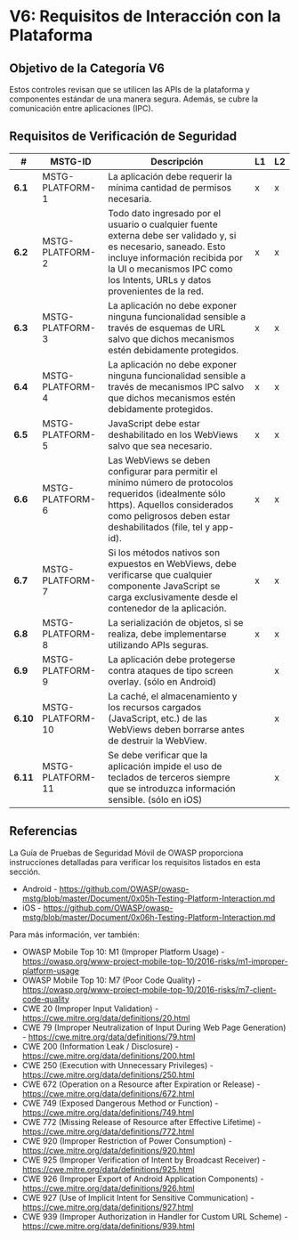 # V6: Requisitos de Interacción con la Plataforma

## Objetivo de la Categoría V6

Estos controles revisan que se utilicen las APIs de la plataforma y componentes estándar de una manera segura. Además, se cubre la comunicación entre aplicaciones (IPC).

## Requisitos de Verificación de Seguridad

| # | MSTG-ID | Descripción | L1 | L2 |
| -- | ---------- | ---------------------- | - | - |
| **6.1** | MSTG-PLATFORM-1 | La aplicación debe requerir la mínima cantidad de permisos necesaria. | x | x |
| **6.2** | MSTG-PLATFORM-2 | Todo dato ingresado por el usuario o cualquier fuente externa debe ser validado y, si es necesario, saneado. Esto incluye información recibida por la UI o mecanismos IPC como los Intents, URLs y datos provenientes de la red. | x | x |
| **6.3** | MSTG-PLATFORM-3 | La aplicación no debe exponer ninguna funcionalidad sensible a través de esquemas de URL salvo que dichos mecanismos estén debidamente protegidos. | x | x |
| **6.4** | MSTG-PLATFORM-4 | La aplicación no debe exponer ninguna funcionalidad sensible a través de mecanismos IPC salvo que dichos mecanismos estén debidamente protegidos. | x | x |
| **6.5** | MSTG-PLATFORM-5 | JavaScript debe estar deshabilitado en los WebViews salvo que sea necesario. | x | x |
| **6.6** | MSTG-PLATFORM-6 | Las WebViews se deben configurar para permitir el mínimo número de protocolos requeridos (idealmente sólo https). Aquellos considerados como peligrosos deben estar deshabilitados (file, tel y app-id). | x | x |
| **6.7** | MSTG-PLATFORM-7 | Si los métodos nativos son expuestos en WebViews, debe verificarse que cualquier componente JavaScript se carga exclusivamente desde el contenedor de la aplicación. | x | x |
| **6.8** | MSTG-PLATFORM-8 | La serialización de objetos, si se realiza, debe implementarse utilizando APIs seguras. | x | x |
| **6.9** | MSTG-PLATFORM-9 | La aplicación debe protegerse contra ataques de tipo screen overlay. (sólo en Android) |  | x |
| **6.10** | MSTG-PLATFORM-10 | La caché, el almacenamiento y los recursos cargados (JavaScript, etc.) de las WebViews deben borrarse antes de destruir la WebView. |  | x |
| **6.11** | MSTG-PLATFORM-11 | Se debe verificar que la aplicación impide el uso de teclados de terceros siempre que se introduzca información sensible. (sólo en iOS) |  | x |

## Referencias

La Guía de Pruebas de Seguridad Móvil de OWASP proporciona instrucciones detalladas para verificar los requisitos listados en esta sección.

- Android - <https://github.com/OWASP/owasp-mstg/blob/master/Document/0x05h-Testing-Platform-Interaction.md>
- iOS - <https://github.com/OWASP/owasp-mstg/blob/master/Document/0x06h-Testing-Platform-Interaction.md>

Para más información, ver también:

- OWASP Mobile Top 10: M1 (Improper Platform Usage) - <https://owasp.org/www-project-mobile-top-10/2016-risks/m1-improper-platform-usage>
- OWASP Mobile Top 10: M7 (Poor Code Quality) - <https://owasp.org/www-project-mobile-top-10/2016-risks/m7-client-code-quality>
- CWE 20 (Improper Input Validation) - <https://cwe.mitre.org/data/definitions/20.html>
- CWE 79 (Improper Neutralization of Input During Web Page Generation) - <https://cwe.mitre.org/data/definitions/79.html>
- CWE 200 (Information Leak / Disclosure) - <https://cwe.mitre.org/data/definitions/200.html>
- CWE 250 (Execution with Unnecessary Privileges) - <https://cwe.mitre.org/data/definitions/250.html>
- CWE 672 (Operation on a Resource after Expiration or Release) - <https://cwe.mitre.org/data/definitions/672.html>
- CWE 749 (Exposed Dangerous Method or Function) - <https://cwe.mitre.org/data/definitions/749.html>
- CWE 772 (Missing Release of Resource after Effective Lifetime) - <https://cwe.mitre.org/data/definitions/772.html>
- CWE 920 (Improper Restriction of Power Consumption) - <https://cwe.mitre.org/data/definitions/920.html>
- CWE 925 (Improper Verification of Intent by Broadcast Receiver) - <https://cwe.mitre.org/data/definitions/925.html>
- CWE 926 (Improper Export of Android Application Components) - <https://cwe.mitre.org/data/definitions/926.html>
- CWE 927 (Use of Implicit Intent for Sensitive Communication) - <https://cwe.mitre.org/data/definitions/927.html>
- CWE 939 (Improper Authorization in Handler for Custom URL Scheme) - <https://cwe.mitre.org/data/definitions/939.html>
